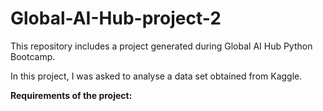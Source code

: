 # Global-AI-Hub-project-2

This repository includes a project generated during Global AI Hub Python Bootcamp.

In this project, I was asked to analyse a data set obtained from Kaggle.


**Requirements of the project:**
